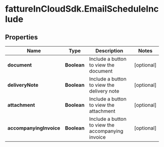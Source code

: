 # fattureInCloudSdk.EmailScheduleInclude

## Properties

Name | Type | Description | Notes
------------ | ------------- | ------------- | -------------
**document** | **Boolean** | Include a button to view the document | [optional] 
**deliveryNote** | **Boolean** | Include a button to view the delivery note | [optional] 
**attachment** | **Boolean** | Include a button to view the attachment | [optional] 
**accompanyingInvoice** | **Boolean** | Include a button to view the accompanying invoice | [optional] 


